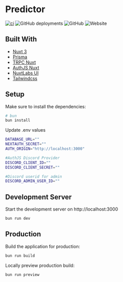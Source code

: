 # Predictor
[![ci](https://github.com/svglol/predictor/workflows/ci/badge.svg)](https://github.com/svglol/predictor/actions?query=workflow:"ci")
![GitHub deployments](https://img.shields.io/github/deployments/svglol/predictor-n3/production?logo=vercel&label=vercel)
![GitHub](https://img.shields.io/github/license/svglol/predictor-n3)
![Website](https://img.shields.io/website?url=https%3A%2F%2Fpredictor.trotman.xyz)

## Built With
- [Nuxt 3](https://github.com/nuxt/framework)
- [Prisma](https://github.com/prisma/prisma)
- [TRPC Nuxt](https://github.com/wobsoriano/trpc-nuxt)
- [AuthJS Nuxt](https://github.com/Hebilicious/authjs-nuxt)
- [NuxtLabs UI](https://github.com/nuxtlabs/ui)
- [Tailwindcss](https://github.com/tailwindlabs/tailwindcss)

## Setup

Make sure to install the dependencies:

```bash
# bun
bun install
```

Update .env values

```bash
DATABASE_URL=""
NEXTAUTH_SECRET=""
AUTH_ORIGIN="http://localhost:3000"

#AuthJS Discord Provider
DISCORD_CLIENT_ID=""
DISCORD_CLIENT_SECRET=""

#Discord userid for admin
DISCORD_ADMIN_USER_ID=""
```

## Development Server

Start the development server on http://localhost:3000

```bash
bun run dev
```

## Production

Build the application for production:

```bash
bun run build
```

Locally preview production build:

```bash
bun run preview
```
